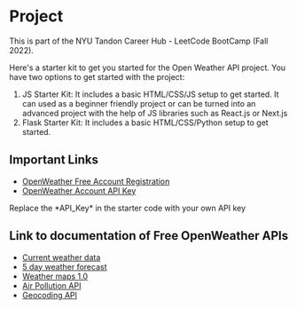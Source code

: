 # Project
This is part of the NYU Tandon Career Hub - LeetCode BootCamp (Fall 2022). 

Here's a starter kit to get you started for the Open Weather API project. You have two options to get started with the project: 
1. JS Starter Kit: It includes a basic HTML/CSS/JS setup to get started. It can used as a beginner friendly project or can be turned into an advanced project with the help of JS libraries such as React.js or Next.js 
2. Flask Starter Kit: It includes a basic HTML/CSS/Python setup to get started.

## Important Links
- [OpenWeather Free Account Registration](https://home.openweathermap.org/users/sign_up)
- [OpenWeather Account API Key](https://home.openweathermap.org/api_keys)

Replace the \*API_Key\* in the starter code with your own API key

## Link to documentation of Free OpenWeather APIs
- [Current weather data](https://openweathermap.org/current)
- [5 day weather forecast](https://openweathermap.org/forecast5)
- [Weather maps 1.0](https://openweathermap.org/api/weathermaps)
- [Air Pollution API](https://openweathermap.org/api/air-pollution)
- [Geocoding API](https://openweathermap.org/api/geocoding-api)